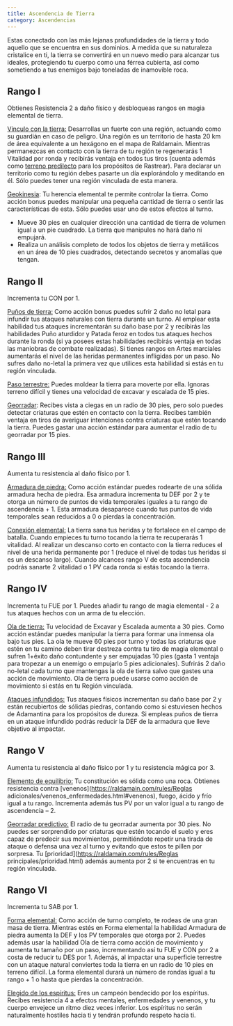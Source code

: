 ```yaml
---
title: Ascendencia de Tierra
category: Ascendencias
---
```


Estas conectado con las más lejanas profundidades de la tierra y todo aquello que se encuentra en sus dominios. A medida que su naturaleza cristalice en ti, la tierra se convertirá en un nuevo medio para alcanzar tus ideales, protegiendo tu cuerpo como una férrea cubierta, así como sometiendo a tus enemigos bajo toneladas de inamovible roca.

## Rango I

Obtienes Resistencia 2 a daño físico y desbloqueas rangos en magia elemental de tierra.

<u>Vínculo con la tierra:</u> Desarrollas un fuerte con una región, actuando como su guardián en caso de peligro. Una región es un territorio de hasta 20 km de área equivalente a un hexágono en el mapa de Raldamain. Mientras permanezcas en contacto con la tierra de tu región te regenerarás 1 Vitalidad por ronda y recibirás ventaja en todos tus tiros (cuenta además como [terreno predilecto](https://raldamain.com/rules/Rangos/Combate/rastrear.html#rango-i) para los propósitos de Rastrear). Para declarar un territorio como tu región debes pasarte un día explorándolo y meditando en él. Sólo puedes tener una región vinculada de esta manera.

<u>Geokinesia</u>: Tu herencia elemental te permite controlar la tierra. Como acción bonus puedes manipular una pequeña cantidad de tierra o sentir las características de esta. Sólo puedes usar uno de estos efectos al turno.

- Mueve 30 pies en cualquier dirección una cantidad de tierra de volumen igual a un pie cuadrado. La tierra que manipules no hará daño ni empujará. 
- Realiza un análisis completo de todos los objetos de tierra y metálicos en un área de 10 pies cuadrados, detectando secretos y anomalías que tengan.

## Rango II

Incrementa tu CON por 1.

<u>Puños de tierra:</u> Como acción bonus puedes sufrir 2 daño no letal para infundir tus ataques naturales con tierra durante un turno. Al emplear esta habilidad tus ataques incrementarán su daño base por 2 y recibirás las habilidades Puño aturdidor y Patada feroz en todos tus ataques hechos durante la ronda (si ya posees estas habilidades recibirás ventaja en todas las maniobras de combate realizadas). Si tienes rangos en Artes marciales aumentarás el nivel de las heridas permanentes infligidas por un paso. No sufres daño no-letal la primera vez que utilices esta habilidad si estás en tu región vinculada.

<u>Paso terrestre:</u> Puedes moldear la tierra para moverte por ella. Ignoras terreno difícil y tienes una velocidad de excavar y escalada de 15 pies.

<u>Georradar</u>: Recibes vista a ciegas en un radio de 30 pies, pero solo puedes detectar criaturas que estén en contacto con la tierra. Recibes también ventaja en tiros de averiguar intenciones contra criaturas que estén tocando la tierra. Puedes gastar una acción estándar para aumentar el radio de tu georradar por 15 pies.

## Rango III 

Aumenta tu resistencia al daño físico por 1.

<u>Armadura de piedra:</u> Como acción estándar puedes rodearte de una sólida armadura hecha de piedra. Esa armadura incrementa tu DEF por 2 y te otorga un número de puntos de vida temporales iguales a tu rango de ascendencia + 1. Esta armadura desaparece cuando tus puntos de vida temporales sean reducidos a 0 o pierdas la concentración.

<u>Conexión elemental:</u> La tierra sana tus heridas y te fortalece en el campo de batalla. Cuando empieces tu turno tocando la tierra te recuperarás 1 vitalidad. Al realizar un descanso corto en contacto con la tierra reduces el nivel de una herida permanente por 1 (reduce el nivel de todas tus heridas si es un descanso largo). Cuando alcances rango V de esta ascendencia podrás sanarte 2 vitalidad o 1 PV cada ronda si estás tocando la tierra.

## Rango IV 

Incrementa tu FUE por 1. Puedes añadir tu rango de magia elemental - 2 a tus ataques hechos con un arma de tu elección.

<u>Ola de tierra:</u> Tu velocidad de Excavar y Escalada aumenta a 30 pies. Como acción estándar puedes manipular la tierra para formar una inmensa ola bajo tus pies. La ola te mueve 60 pies por turno y todas las criaturas que estén en tu camino deben tirar destreza contra tu tiro de magia elemental o sufren 1+éxito daño contundente y ser empujadas 10 pies (gasta 1 ventaja para tropezar a un enemigo o empujarlo 5 pies adicionales). Sufrirás 2 daño no-letal cada turno que mantengas la ola de tierra salvo que gastes una acción de movimiento. Ola de tierra puede usarse como acción de movimiento si estás en tu Región vinculada.

<u>Ataques infundidos:</u> Tus ataques físicos incrementan su daño base por 2 y están recubiertos de sólidas piedras, contando como si estuviesen hechos de Adamantina para los propósitos de dureza. Si empleas puños de tierra en un ataque infundido podrás reducir la DEF de la armadura que lleve objetivo al impactar.

## Rango V

Aumenta tu resistencia al daño físico por 1 y tu resistencia mágica por 3.

<u>Elemento de equilibrio:</u> Tu constitución es sólida como una roca. Obtienes resistencia contra [venenos](https://raldamain.com/rules/Reglas adicionales/venenos_enfermedades.html#venenos), fuego, ácido y frío igual a tu rango. Incrementa además tus PV por un valor igual a tu rango de ascendencia – 2.

<u>Georradar predictivo:</u> El radio de tu georradar aumenta por 30 pies. No puedes ser sorprendido por criaturas que estén tocando el suelo y eres capaz de predecir sus movimientos, permitiéndote repetir una tirada de ataque o defensa una vez al turno y evitando que estos te pillen por sorpresa. Tu [prioridad](https://raldamain.com/rules/Reglas principales/prioridad.html) además aumenta por 2 si te encuentras en tu región vinculada.

## Rango VI

Incrementa tu SAB por 1.

<u>Forma elemental:</u> Como acción de turno completo, te rodeas de una gran masa de tierra. Mientras estés en Forma elemental la habilidad Armadura de piedra aumenta la DEF y los PV temporales que otorga por 2. Puedes además usar la habilidad Ola de tierra como acción de movimiento y aumenta tu tamaño por un paso, incrementando así tu FUE y CON por 2 a costa de reducir tu DES por 1. Además, al impactar una superficie terrestre con un ataque natural conviertes toda la tierra en un radio de 10 pies en terreno difícil. La forma elemental durará un número de rondas igual a tu rango + 1 o hasta que pierdas la concentración.

<u>Elegido de los espíritus:</u> Eres un campeón bendecido por los espíritus. Recibes resistencia 4 a efectos mentales, enfermedades y venenos, y tu cuerpo envejece un ritmo diez veces inferior. Los espíritus no serán naturalmente hostiles hacia ti y tendrán profundo respeto hacia ti.